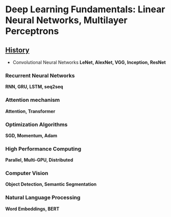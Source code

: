 # Deep Learning Fundamentals: Linear Neural Networks, Multilayer Perceptrons

## [History](https://github.com/JuJu-Ren/Machine-Learning-Study/blob/main/files/history.MD)
* Convolutional Neural Networks
**LeNet, AlexNet, VGG, Inception, ResNet**

### Recurrent Neural Networks
**RNN, GRU, LSTM, seq2seq**

### Attention mechanism
**Attention, Transformer**

### Optimization Algorithms
**SGD, Momentum, Adam**

### High Performance Computing
**Parallel, Multi-GPU, Distributed**

### Computer Vision
**Object Detection, Semantic Segmentation**

### Natural Language Processing
**Word Embeddings, BERT**
